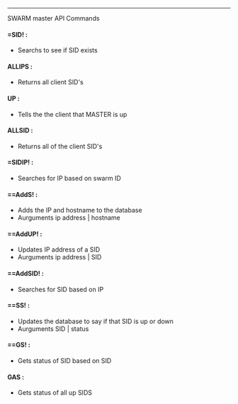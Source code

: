 ***
SWARM master API Commands
  
#### =SID! : 
- Searchs to see if SID exists

#### ALLIPS :
- Returns all client SID's

#### UP :
- Tells the the client that MASTER is up

#### ALLSID :
- Returns all of the client SID's
  
#### =SIDIP! :
- Searches for IP based on swarm ID
  
#### ==AddS! :
- Adds the IP and hostname to the database
- Aurguments ip address | hostname

#### ==AddUP! :
- Updates IP address of a SID
- Aurguments ip address | SID

#### ==AddSID! : 
- Searches for SID based on IP

#### ==SS! :
- Updates the database to say if that SID is up or down
- Aurguments SID | status

#### ==GS! :
- Gets status of SID based on SID
  
#### GAS :
- Gets status of all up SIDS